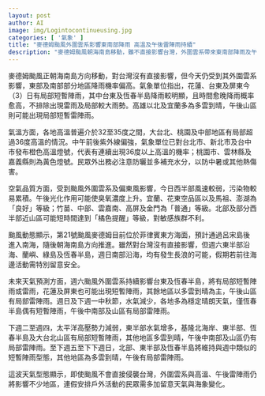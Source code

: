 ```yaml
---
layout: post
author: AI
image: img/Logintocontinueusing.jpg
categories: [ '氣象' ]
title: "麥德姆颱風外圍雲系影響東南部降雨 高溫及午後雷陣雨持續"  
description: "麥德姆颱風朝海南島移動，雖不直接影響台灣，外圍雲系帶來東南部降雨及午後雷陣雨，各地高溫達32至36度，部分地區紫外線偏強，西半部空氣品質恐短暫達橘色提醒，連假戶外活動需留意天氣與海象變化"  "
---
```

麥德姆颱風正朝海南島方向移動，對台灣沒有直接影響，但今天仍受到其外圍雲系影響，東部及南部部分地區降雨機率偏高。氣象單位指出，花蓮、台東及屏東今（3）日有局部短暫陣雨，其中台東及恆春半島降雨較明顯，且時間愈晚降雨概率愈高，不排除出現雷雨及局部較大雨勢。高雄以北及宜蘭多為多雲到晴，午後山區則可能出現局部短暫雷陣雨。  

氣溫方面，各地高溫普遍介於32至35度之間，大台北、桃園及中部地區有局部超過36度高溫的情況。中午前後紫外線偏強，氣象單位已對台北市、新北市及台中市發布橙色高溫燈號，代表有連續出現36度以上高溫的機率；桃園市、雲林縣及嘉義縣則為黃色燈號。民眾外出務必注意防曬並多補充水分，以防中暑或其他熱傷害。  

空氣品質方面，受到颱風外圍雲系及偏東風影響，今日西半部風速較弱，污染物較易累積。午後光化作用可能使臭氧濃度上升。宜蘭、花東空品區以及馬祖、澎湖為「良好」等級；竹苗、中部、雲嘉南、高屏及金門為「普通」等級。北部及部分西半部近山區可能短時間達到「橘色提醒」等級，對敏感族群不利。  

颱風動態顯示，第21號颱風麥德姆目前位於菲律賓東方海面，預計通過呂宋島後進入南海，隨後朝海南島方向推進。雖然對台灣沒有直接影響，但週六東半部沿海、蘭嶼、綠島及恆春半島，週日南部沿海，均有發生長浪的可能，假期若前往海邊活動需特別留意安全。  

未來天氣預測方面，週六颱風外圍雲系持續影響台東及恆春半島，將有局部短暫陣雨或雷雨，花蓮及屏東也可能出現短暫陣雨，其餘地區以多雲到晴為主，午後山區有局部雷陣雨。週日及下週一中秋節，水氣減少，各地多為穩定晴朗天氣，僅恆春半島偶有短暫陣雨，午後中南部及山區有局部雷陣雨。  

下週二至週四，太平洋高壓勢力減弱，東半部水氣增多，基隆北海岸、東半部、恆春半島及大台北山區有局部短暫陣雨，其他地區多雲到晴，午後中南部及山區仍有局部雷陣雨。至下週五至下下週日，北部、東半部及恆春半島將維持與週中類似的短暫陣雨型態，其他地區為多雲到晴，午後有局部雷陣雨。  

這波天氣型態顯示，即使颱風不會直接侵襲台灣，外圍雲系與高溫、午後雷陣雨仍將影響不少地區，連假安排戶外活動的民眾需多加留意天氣與海象變化。  